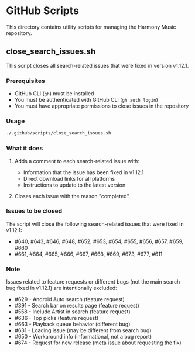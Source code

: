 # GitHub Scripts

This directory contains utility scripts for managing the Harmony Music repository.

## close_search_issues.sh

This script closes all search-related issues that were fixed in version v1.12.1.

### Prerequisites

- GitHub CLI (`gh`) must be installed
- You must be authenticated with GitHub CLI (`gh auth login`)
- You must have appropriate permissions to close issues in the repository

### Usage

```bash
./.github/scripts/close_search_issues.sh
```

### What it does

1. Adds a comment to each search-related issue with:
   - Information that the issue has been fixed in v1.12.1
   - Direct download links for all platforms
   - Instructions to update to the latest version

2. Closes each issue with the reason "completed"

### Issues to be closed

The script will close the following search-related issues that were fixed in v1.12.1:
- #640, #643, #646, #648, #652, #653, #654, #655, #656, #657, #659, #660
- #661, #664, #665, #666, #667, #668, #669, #673, #677, #611

### Note

Issues related to feature requests or different bugs (not the main search bug fixed in v1.12.1) are intentionally excluded:
- #629 - Android Auto search (feature request)
- #391 - Search bar on results page (feature request)
- #558 - Include Artist in search (feature request)
- #636 - Top picks (feature request)
- #663 - Playback queue behavior (different bug)
- #631 - Loading issue (may be different from search bug)
- #650 - Workaround info (informational, not a bug report)
- #674 - Request for new release (meta issue about requesting the fix)
